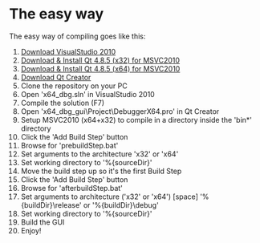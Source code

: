# The easy way #
The easy way of compiling goes like this:

1. [Download VisualStudio 2010](http://download.microsoft.com/download/2/4/7/24733615-AA11-42E9-8883-E28CDCA88ED5/X16-42552VS2010UltimTrial1.iso)
2. [Download & Install Qt 4.8.5 (x32) for MSVC2010](http://download.qt-project.org/official_releases/qt/4.8/4.8.5/qt-win-opensource-4.8.5-vs2010.exe)
3. [Download & Install Qt 4.8.5 (x64) for MSVC2010](http://sourceforge.net/projects/qtx64/files/qt-x64/4.8.5/msvc2010/qt-4.8.5-x64-msvc2010.exe/download)
4. [Download Qt Creator](http://download.qt-project.org/official_releases/qtcreator/3.1/3.1.1/qt-creator-opensource-windows-x86-3.1.1.exe)
5. Clone the repository on your PC
6. Open 'x64_dbg.sln' in VisualStudio 2010
7. Compile the solution (F7)
8. Open 'x64_dbg_gui\Project\DebuggerX64.pro' in Qt Creator
9. Setup MSVC2010 (x64+x32) to compile in a directory inside the 'bin\*' directory
10. Click the 'Add Build Step' button
11. Browse for 'prebuildStep.bat'
12. Set arguments to the architecture 'x32' or 'x64'
13. Set working directory to '%{sourceDir}'
14. Move the build step up so it's the first Build Step
15. Click the 'Add Build Step' button
16. Browse for 'afterbuildStep.bat'
17. Set arguments to architecture ('x32' or 'x64') [space] '%{buildDir}\release' or '%{buildDir}\debug'
18. Set working directory to '%{sourceDir}'
19. Build the GUI
20. Enjoy!